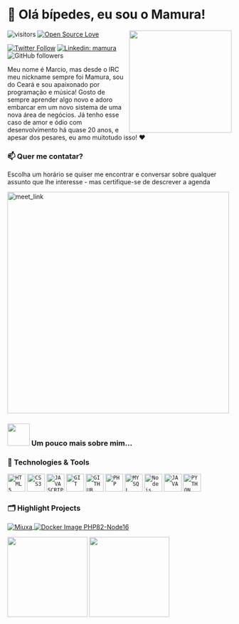 # 👋 Olá bípedes, eu sou o Mamura!
<img align='right' src="https://media.giphy.com/media/M9gbBd9nbDrOTu1Mqx/giphy.gif" width="230"></img>

![visitors](https://visitor-badge.laobi.icu/badge?page_id=mamura.mamura)
[![Open Source Love](https://badges.frapsoft.com/os/v1/open-source.svg?v=102)](https://github.com/ellerbrock/open-source-badge/)

[![Twitter Follow](https://img.shields.io/badge/X-000000?style=for-the-badge&logo=x&logoColor=white)](https://twitter.com/intent/follow?screen_name=mamura)
[![Linkedin: mamura](https://img.shields.io/badge/LinkedIn-0077B5?style=for-the-badge&logo=linkedin&logoColor=white)](https://www.linkedin.com/in/marciomota-mamura/)
![GitHub followers](https://img.shields.io/github/followers/mamura?label=Follow&style=social)

<p>Meu nome é Marcio, mas desde o IRC meu nickname sempre foi Mamura, sou do Ceará e sou apaixonado por programação e música! Gosto de sempre aprender algo novo e adoro embarcar em um novo sistema de uma nova área de negócios. Já tenho esse caso de amor e ódio com desenvolvimento há quase 20 anos, e apesar dos pesares, eu amo muitotudo isso! ❤</p>

### 📫 Quer me contatar?

Escolha um horário se quiser me encontrar e conversar sobre qualquer assunto que lhe interesse - mas certifique-se de descrever a agenda

<a href="https://calendly.com/marcio-mota/30min" target="_blank"><img width="498" alt="meet_link" src="https://user-images.githubusercontent.com/15426564/144297439-f530f383-e73e-41e0-9914-a9b7d3f432e5.png"></a>

### <img src="https://media.giphy.com/media/VgCDAzcKvsR6OM0uWg/giphy.gif" width="50"> Um pouco mais sobre mim...  

### 🔧 Technologies & Tools
<!--img width="160px" align="right" src="https://i.ibb.co/qd64k0g/avatoon.png" -->
<code><img width="40px" src="https://cdn.jsdelivr.net/gh/devicons/devicon/icons/html5/html5-original-wordmark.svg" title = "HTML5"/></code>
<code><img width="40px" src="https://cdn.jsdelivr.net/gh/devicons/devicon/icons/css3/css3-original-wordmark.svg" title = "CSS3"/></code>
<code><img width="40px" src="https://cdn.jsdelivr.net/gh/devicons/devicon/icons/javascript/javascript-original.svg" title = "JAVASCRIPT"/></code>
<code><img width="40px" src="https://cdn.jsdelivr.net/gh/devicons/devicon/icons/git/git-original.svg" title = "GIT"/></code>
<code><img width="40px" src="https://cdn.jsdelivr.net/gh/devicons/devicon/icons/github/github-original.svg" title = "GITHUB"/></code>
<code><img width="40px" src="https://cdn.jsdelivr.net/gh/devicons/devicon@latest/icons/php/php-original.svg" title = "PHP"/></code>
<code><img width="40px" src="https://cdn.jsdelivr.net/gh/devicons/devicon/icons/mysql/mysql-original.svg" title = "MYSQL"/></code>
<code><img width="40px" src="https://cdn.jsdelivr.net/gh/devicons/devicon@latest/icons/nodejs/nodejs-plain.svg" title = "Nodejs"/></code>
<code><img width="40px" src="https://cdn.jsdelivr.net/gh/devicons/devicon@latest/icons/java/java-original.svg" title = "JAVA"/></code>
<code><img width="40px" src="https://cdn.jsdelivr.net/gh/devicons/devicon@latest/icons/python/python-original.svg" title = "PYTHON"/></code>

<!--### 📝 Blogs -->


### 🗂️ Highlight Projects

<a href="https://github.com/mamura/miuxa">
  <img align="center" src="https://github-readme-stats.vercel.app/api/pin/?username=mamura&repo=miuxa&show_icons=true&line_height=27&title_color=6aa6f8&text_color=8a919a&icon_color=6aa6f8&bg_color=22272e" alt="Miuxa" />
</a>

<a href="https://github.com/mamura/gandAuth">
  <img align="center" src="https://github-readme-stats.vercel.app/api/pin/?username=mamura&repo=php82-node16&show_icons=true&line_height=27&title_color=6aa6f8&text_color=8a919a&icon_color=6aa6f8&bg_color=22272e" alt="Docker Image PHP82-Node16" />
</a>
<p></p>
<div>
  <img loading="lazy" height="180em" src="https://github-readme-stats.vercel.app/api/top-langs/?username=mamura&layout=compact&langs_count=7&theme=dracula"/>
  <img loading="lazy" height="180em" src="https://github-readme-stats.vercel.app/api?username=mamura&show_icons=true&theme=dracula&include_all_commits=true&count_private=true"/>
</div>


